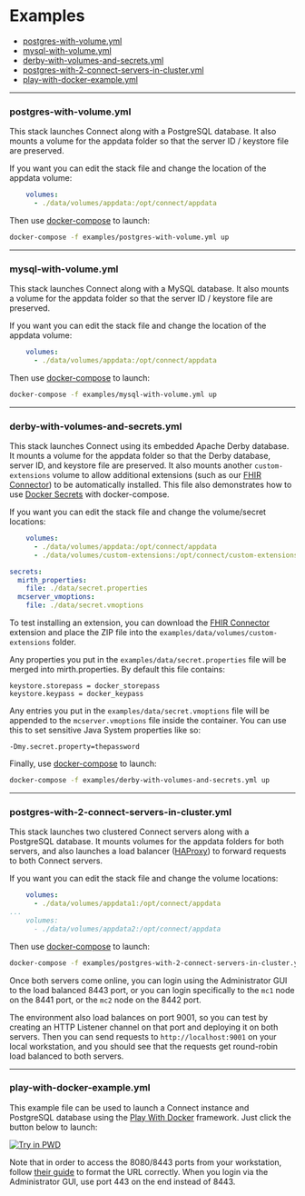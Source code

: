 # Examples
* [postgres-with-volume.yml](#postgres-with-volume.yml)
* [mysql-with-volume.yml](#mysql-with-volume.yml)
* [derby-with-volumes-and-secrets.yml](#derby-with-volumes-and-secrets.yml)
* [postgres-with-2-connect-servers-in-cluster.yml](#postgres-with-2-connect-servers-in-cluster.yml)
* [play-with-docker-example.yml](#play-with-docker-example.yml)

------------

<a name="postgres-with-volume.yml"></a>
### postgres-with-volume.yml
This stack launches Connect along with a PostgreSQL database. It also mounts a volume for the appdata folder so that the server ID / keystore file are preserved.

If you want you can edit the stack file and change the location of the appdata volume:
```yaml
    volumes:
      - ./data/volumes/appdata:/opt/connect/appdata
```

Then use [docker-compose](https://docs.docker.com/compose/) to launch:
```bash
docker-compose -f examples/postgres-with-volume.yml up
```

------------

<a name="mysql-with-volume.yml"></a>
### mysql-with-volume.yml
This stack launches Connect along with a MySQL database. It also mounts a volume for the appdata folder so that the server ID / keystore file are preserved.

If you want you can edit the stack file and change the location of the appdata volume:
```yaml
    volumes:
      - ./data/volumes/appdata:/opt/connect/appdata
```

Then use [docker-compose](https://docs.docker.com/compose/) to launch:
```bash
docker-compose -f examples/mysql-with-volume.yml up
```

------------

<a name="derby-with-volumes-and-secrets.yml"></a>
### derby-with-volumes-and-secrets.yml
This stack launches Connect using its embedded Apache Derby database. It mounts a volume for the appdata folder so that the Derby database, server ID, and keystore file are preserved. It also mounts another `custom-extensions` volume to allow additional extensions (such as our [FHIR Connector](https://www.mirthcorp.com/community/wiki/pages/viewpage.action?pageId=36504815)) to be automatically installed. This file also demonstrates how to use [Docker Secrets](https://docs.docker.com/engine/swarm/secrets/) with docker-compose.

If you want you can edit the stack file and change the volume/secret locations:
```yaml
    volumes:
      - ./data/volumes/appdata:/opt/connect/appdata
      - ./data/volumes/custom-extensions:/opt/connect/custom-extensions
```
```yaml
secrets:
  mirth_properties:
    file: ./data/secret.properties
  mcserver_vmoptions:
    file: ./data/secret.vmoptions
```
To test installing an extension, you can download the [FHIR Connector](https://www.mirthcorp.com/community/wiki/pages/viewpage.action?pageId=36504815) extension and place the ZIP file into the `examples/data/volumes/custom-extensions` folder.

Any properties you put in the `examples/data/secret.properties` file will be merged into mirth.properties. By default this file contains:
```
keystore.storepass = docker_storepass
keystore.keypass = docker_keypass
```
Any entries you put in the `examples/data/secret.vmoptions` file will be appended to the `mcserver.vmoptions` file inside the container. You can use this to set sensitive Java System properties like so:
```
-Dmy.secret.property=thepassword
```

Finally, use [docker-compose](https://docs.docker.com/compose/) to launch:
```bash
docker-compose -f examples/derby-with-volumes-and-secrets.yml up
```

------------

<a name="postgres-with-2-connect-servers-in-cluster.yml"></a>
### postgres-with-2-connect-servers-in-cluster.yml
This stack launches two clustered Connect servers along with a PostgreSQL database. It mounts volumes for the appdata folders for both servers, and also launches a load balancer ([HAProxy](https://hub.docker.com/_/haproxy)) to forward requests to both Connect servers.

If you want you can edit the stack file and change the volume locations:
```yaml
    volumes:
      - ./data/volumes/appdata1:/opt/connect/appdata
...
    volumes:
      - ./data/volumes/appdata2:/opt/connect/appdata
```

Then use [docker-compose](https://docs.docker.com/compose/) to launch:
```bash
docker-compose -f examples/postgres-with-2-connect-servers-in-cluster.yml up
```

Once both servers come online, you can login using the Administrator GUI to the load balanced 8443 port, or you can login specifically to the `mc1` node on the 8441 port, or the `mc2` node on the 8442 port.

The environment also load balances on port 9001, so you can test by creating an HTTP Listener channel on that port and deploying it on both servers. Then you can send requests to `http://localhost:9001` on your local workstation, and you should see that the requests get round-robin load balanced to both servers.

------------

<a name="play-with-docker-example.yml"></a>
### play-with-docker-example.yml
This example file can be used to launch a Connect instance and PostgreSQL database using the [Play With Docker](https://github.com/play-with-docker/play-with-docker) framework. Just click the button below to launch:

[![Try in PWD](https://raw.githubusercontent.com/play-with-docker/stacks/master/assets/images/button.png)](http://play-with-docker.com/?stack=https://raw.githubusercontent.com/nextgenhealthcare/connect-docker/master/examples/play-with-docker-example.yml)

Note that in order to access the 8080/8443 ports from your workstation, follow [their guide](https://github.com/play-with-docker/play-with-docker#how-can-i-connect-to-a-published-port-from-the-outside-world) to format the URL correctly. When you login via the Administrator GUI, use port 443 on the end instead of 8443.